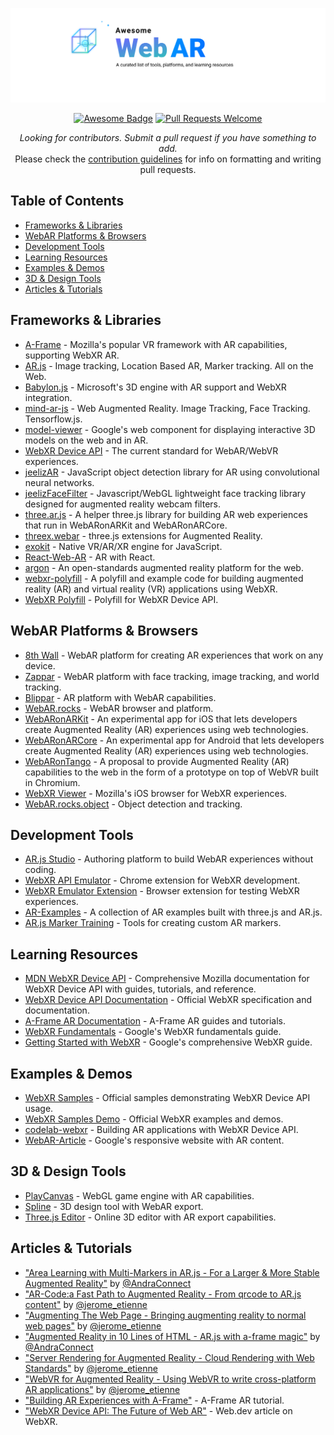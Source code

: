 <div align="center">

<p align="center">
  <img src="logo.svg" alt="Awesome WebAR" width="860">
</p>

<p align="center">
  <a href="https://github.com/sindresorhus/awesome"><img alt="Awesome Badge" src="https://cdn.rawgit.com/sindresorhus/awesome/d7305f38d29fed78fa85652e3a63e154dd8e8829/media/badge.svg"></a>
  <a href="https://github.com/tobiasbueschel/awesome-WebAR/pulls"><img alt="Pull Requests Welcome" src="https://img.shields.io/badge/PRs-welcome-brightgreen.svg?style=flat-square"></a>
</p>

<p>
<i>Looking for contributors. Submit a pull request if you have something to add. </i><br>  
Please check the <a href="https://github.com/tobiasbueschel/awesome-WebAR/blob/master/contributing.md">contribution guidelines</a> for info on formatting and writing pull requests.
</p>

</div>

## Table of Contents

- [Frameworks & Libraries](#frameworks--libraries)
- [WebAR Platforms & Browsers](#webar-platforms--browsers)
- [Development Tools](#development-tools)
- [Learning Resources](#learning-resources)
- [Examples & Demos](#examples--demos)
- [3D & Design Tools](#3d--design-tools)
- [Articles & Tutorials](#articles--tutorials)

## Frameworks & Libraries

- [A-Frame](https://aframe.io/) - Mozilla's popular VR framework with AR capabilities, supporting WebXR AR.
- [AR.js](https://github.com/AR-js-org/AR.js) - Image tracking, Location Based AR, Marker tracking. All on the Web.
- [Babylon.js](https://www.babylonjs.com/) - Microsoft's 3D engine with AR support and WebXR integration.
- [mind-ar-js](https://github.com/hiukim/mind-ar-js) - Web Augmented Reality. Image Tracking, Face Tracking. Tensorflow.js.
- [model-viewer](https://github.com/google/model-viewer) - Google's web component for displaying interactive 3D models on the web and in AR.
- [WebXR Device API](https://github.com/immersive-web/webxr) - The current standard for WebAR/WebVR experiences.
- [jeelizAR](https://github.com/jeeliz/jeelizAR) - JavaScript object detection library for AR using convolutional neural networks.
- [jeelizFaceFilter](https://github.com/jeeliz/jeelizFaceFilter) - Javascript/WebGL lightweight face tracking library designed for augmented reality webcam filters.
- [three.ar.js](https://github.com/google-ar/three.ar.js) - A helper three.js library for building AR web experiences that run in WebARonARKit and WebARonARCore.
- [threex.webar](https://github.com/jeromeetienne/threex.webar) - three.js extensions for Augmented Reality.
- [exokit](https://github.com/webmixedreality/exokit) - Native VR/AR/XR engine for JavaScript.
- [React-Web-AR](https://github.com/nitin42/React-Web-AR) - AR with React.
- [argon](https://github.com/argonjs/argon) - An open-standards augmented reality platform for the web.
- [webxr-polyfill](https://github.com/mozilla/webxr-polyfill) - A polyfill and example code for building augmented reality (AR) and virtual reality (VR) applications using WebXR.
- [WebXR Polyfill](https://github.com/immersive-web/webxr-polyfill) - Polyfill for WebXR Device API.

## WebAR Platforms & Browsers

- [8th Wall](https://www.8thwall.com/) - WebAR platform for creating AR experiences that work on any device.
- [Zappar](https://www.zappar.com/) - WebAR platform with face tracking, image tracking, and world tracking.
- [Blippar](https://www.blippar.com/) - AR platform with WebAR capabilities.
- [WebAR.rocks](https://webar.rocks/) - WebAR browser and platform.
- [WebARonARKit](https://github.com/google-ar/WebARonARKit) - An experimental app for iOS that lets developers create Augmented Reality (AR) experiences using web technologies.
- [WebARonARCore](https://github.com/google-ar/WebARonARCore) - An experimental app for Android that lets developers create Augmented Reality (AR) experiences using web technologies.
- [WebARonTango](https://github.com/google-ar/WebARonTango) - A proposal to provide Augmented Reality (AR) capabilities to the web in the form of a prototype on top of WebVR built in Chromium.
- [WebXR Viewer](https://github.com/mozilla/WebXR-iOS) - Mozilla's iOS browser for WebXR experiences.
- [WebAR.rocks.object](https://github.com/WebAR-rocks/WebAR.rocks.object) - Object detection and tracking.

## Development Tools

- [AR.js Studio](https://github.com/AR-js-org/studio) - Authoring platform to build WebAR experiences without coding.
- [WebXR API Emulator](https://github.com/MozillaReality/WebXR-emulator-extension) - Chrome extension for WebXR development.
- [WebXR Emulator Extension](https://github.com/MozillaReality/WebXR-emulator-extension) - Browser extension for testing WebXR experiences.
- [AR-Examples](https://github.com/stemkoski/AR-Examples) - A collection of AR examples built with three.js and AR.js.
- [AR.js Marker Training](https://github.com/AR-js-org/AR.js/tree/master/data/data) - Tools for creating custom AR markers.

## Learning Resources

- [MDN WebXR Device API](https://developer.mozilla.org/en-US/docs/Web/API/WebXR_Device_API) - Comprehensive Mozilla documentation for WebXR Device API with guides, tutorials, and reference.
- [WebXR Device API Documentation](https://immersive-web.github.io/webxr/) - Official WebXR specification and documentation.
- [A-Frame AR Documentation](https://aframe.io/docs/1.4.0/guides/building-a-basic-scene.html) - A-Frame AR guides and tutorials.
- [WebXR Fundamentals](https://developers.google.com/web/fundamentals/media/ar) - Google's WebXR fundamentals guide.
- [Getting Started with WebXR](https://developers.google.com/ar/develop/webxr) - Google's comprehensive WebXR guide.

## Examples & Demos

- [WebXR Samples](https://github.com/immersive-web/webxr-samples) - Official samples demonstrating WebXR Device API usage.
- [WebXR Samples Demo](https://immersive-web.github.io/webxr-samples/) - Official WebXR examples and demos.
- [codelab-webxr](https://github.com/google-ar/codelab-webxr) - Building AR applications with WebXR Device API.
- [WebAR-Article](https://github.com/google-ar/WebAR-Article) - Google's responsive website with AR content.

## 3D & Design Tools

- [PlayCanvas](https://playcanvas.com/) - WebGL game engine with AR capabilities.
- [Spline](https://spline.design/) - 3D design tool with WebAR export.
- [Three.js Editor](https://threejs.org/editor/) - Online 3D editor with AR export capabilities.

## Articles & Tutorials

- ["Area Learning with Multi-Markers in AR.js - For a Larger & More Stable Augmented Reality"](https://medium.com/arjs/area-learning-with-multi-markers-in-ar-js-1ff03a2f9fbe)
  by [@AndraConnect](https://twitter.com/AndraConnect)
- ["AR-Code:a Fast Path to Augmented Reality - From qrcode to AR.js content"](https://medium.com/arjs/ar-code-a-fast-path-to-augmented-reality-60e51be3cbdf)
  by [@jerome_etienne](https://twitter.com/jerome_etienne)
- ["Augmenting The Web Page - Bringing augmenting reality to normal web pages"](https://medium.com/arjs/augmenting-the-web-page-e893f2d199b8)
  by [@jerome_etienne](https://twitter.com/jerome_etienne)
- ["Augmented Reality in 10 Lines of HTML - AR.js with a-frame magic"](https://medium.com/arjs/augmented-reality-in-10-lines-of-html-4e193ea9fdbf)
  by [@AndraConnect](https://twitter.com/AndraConnect)
- ["Server Rendering for Augmented Reality - Cloud Rendering with Web Standards"](https://medium.com/arjs/server-rendering-for-augmented-reality-2de0a71aae04)
  by [@jerome_etienne](https://twitter.com/jerome_etienne)
- ["WebVR for Augmented Reality - Using WebVR to write cross-platform AR applications"](https://medium.com/arjs/webvr-for-augmented-reality-f1e69a505902)
  by [@jerome_etienne](https://twitter.com/jerome_etienne)
- ["Building AR Experiences with A-Frame"](https://aframe.io/docs/1.4.0/guides/building-a-basic-scene.html) - A-Frame AR tutorial.
- ["WebXR Device API: The Future of Web AR"](https://web.dev/webxr/) - Web.dev article on WebXR.
